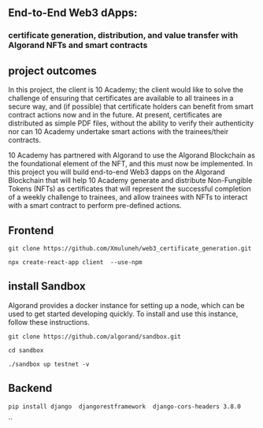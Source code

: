 ## End-to-End Web3 dApps:

### certificate generation, distribution, and value transfer with Algorand NFTs and smart contracts

## project outcomes 

In this project, the client is 10 Academy; the client would like to solve the challenge of ensuring that certificates are available to all trainees in a secure way, and (if possible) that certificate holders can benefit from smart contract actions now and in the future. At present, certificates are distributed as simple PDF files, without the ability to verify their authenticity nor can 10 Academy undertake smart actions with the trainees/their contracts.

10 Academy has partnered with Algorand to use the Algorand Blockchain as the foundational element of the NFT, and this must now be implemented. In this project you will build end-to-end Web3 dapps on the Algorand Blockchain that will help 10 Academy generate and distribute Non-Fungible Tokens (NFTs) as certificates that will represent the successful completion of a weekly challenge to trainees, and allow trainees with NFTs to interact with a smart contract to perform pre-defined actions.

## Frontend

`git clone https://github.com/Xmuluneh/web3_certificate_generation.git `

`npx create-react-app client  --use-npm`

## install Sandbox

Algorand provides a docker instance for setting up a node, which can be used to get started developing quickly. To install and use this instance, follow these instructions.​

`git clone https://github.com/algorand/sandbox.git`

`cd sandbox`

`./sandbox up testnet -v`

## Backend 
`pip install django  djangorestframework  django-cors-headers 3.8.0`

``